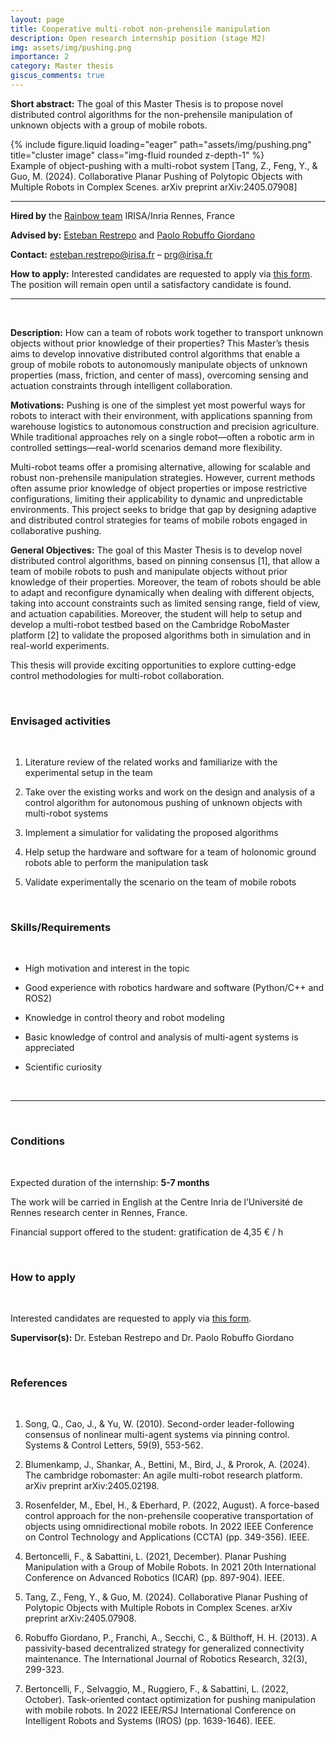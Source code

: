 ```yaml
---
layout: page
title: Cooperative multi-robot non-prehensile manipulation
description: Open research internship position (stage M2)
img: assets/img/pushing.png
importance: 2
category: Master thesis
giscus_comments: true
---
```


**Short abstract:** The goal of this Master Thesis is to propose novel distributed control algorithms for the non-prehensile manipulation of unknown objects with a group of mobile robots.

<div class="row">
    <div class="col-sm mt-3 mt-md-0">
        {% include figure.liquid loading="eager" path="assets/img/pushing.png" title="cluster image" class="img-fluid rounded z-depth-1" %}
    </div>
</div>
<div class="caption">
    Example of object-pushing with a multi-robot system [Tang, Z., Feng, Y., & Guo, M. (2024). Collaborative Planar Pushing of Polytopic Objects with Multiple Robots in Complex Scenes. arXiv preprint arXiv:2405.07908]
</div>

<hr>

**Hired by** the [Rainbow team](https://team.inria.fr/rainbow/) IRISA/Inria Rennes, France

**Advised by:** [Esteban Restrepo](https://erestrep.github.io/) and [Paolo Robuffo Giordano](https://team.inria.fr/rainbow/fr/team/prg/)

**Contact:** [esteban.restrepo@irisa.fr](mailto:esteban.restrepo@irisa.fr) – [prg@irisa.fr](mailto:prg@irisa.fr)

**How to apply:**  Interested candidates are requested to apply via [this form](https://team.inria.fr/rainbow/appl-form-int-coop-nonprenmap/). The position will remain open until a satisfactory candidate is found.

<hr>

<br>

**Description:** How can a team of robots work together to transport unknown objects without prior knowledge of their properties? This Master’s thesis aims to develop innovative distributed control algorithms that enable a group of mobile robots to autonomously manipulate objects of unknown properties (mass, friction, and center of mass), overcoming sensing and actuation constraints through intelligent collaboration.

**Motivations:** Pushing is one of the simplest yet most powerful ways for robots to interact with their environment, with applications spanning from warehouse logistics to autonomous construction and precision agriculture. While traditional approaches rely on a single robot—often a robotic arm in controlled settings—real-world scenarios demand more flexibility.

Multi-robot teams offer a promising alternative, allowing for scalable and robust non-prehensile manipulation strategies. However, current methods often assume prior knowledge of object properties or impose restrictive configurations, limiting their applicability to dynamic and unpredictable environments. This project seeks to bridge that gap by designing adaptive and distributed control strategies for teams of mobile robots engaged in collaborative pushing.

**General Objectives:** The goal of this Master Thesis is to develop novel distributed control algorithms, based on pinning consensus [1], that allow a team of mobile robots to push and manipulate objects without prior knowledge of their properties. Moreover, the team of robots should be able to adapt and reconfigure dynamically when dealing with different objects, taking into account constraints such as limited sensing range, field of view, and actuation capabilities. Moreover, the student will help to setup and develop a multi-robot testbed based on the Cambridge RoboMaster platform [2] to validate the proposed algorithms both in simulation and in real-world experiments.

This thesis will provide exciting opportunities to explore cutting-edge control methodologies for multi-robot collaboration. 

<br>
<h3 class="subsection-title">Envisaged activities</h3>
<br>

1. Literature review of the related works and familiarize with the experimental setup in the team

2. Take over the existing works and work on the design and analysis of a control algorithm for autonomous pushing of unknown objects with multi-robot systems

3. Implement a simulatior for validating the proposed algorithms

4. Help setup the hardware and software for a team of holonomic ground robots able to perform the manipulation task

4. Validate experimentally the scenario on the team of mobile robots

<br>
<h3 class="subsection-title">Skills/Requirements</h3>
<br>

* High motivation and interest in the topic

* Good experience with robotics hardware and software (Python/C++ and ROS2)

* Knowledge in control theory and robot modeling

* Basic knowledge of control and analysis of multi-agent systems is appreciated

* Scientific curiosity

<br>
<hr>
<br>

<h3 class="subsection-title">Conditions</h3>
<br>

Expected duration of the internship: **5-7 months**

The work will be carried in English at the Centre Inria de l’Université de Rennes research center in Rennes, France.

Financial support offered to the student: gratification de 4,35 € / h

<br>
<h3 class="subsection-title">How to apply</h3>
<br>

Interested candidates are requested to apply via [this form](https://team.inria.fr/rainbow/appl-form-int-coop-nonprenmap/).

**Supervisor(s):** Dr. Esteban Restrepo and Dr. Paolo Robuffo Giordano

<br>
<h3 class="subsection-title">References</h3>
<br>

1. Song, Q., Cao, J., & Yu, W. (2010). Second-order leader-following consensus of nonlinear multi-agent systems via pinning control. Systems & Control Letters, 59(9), 553-562.

1. Blumenkamp, J., Shankar, A., Bettini, M., Bird, J., & Prorok, A. (2024). The cambridge robomaster: An agile multi-robot research platform. arXiv preprint arXiv:2405.02198.

1. Rosenfelder, M., Ebel, H., & Eberhard, P. (2022, August). A force-based control approach for the non-prehensile cooperative transportation of objects using omnidirectional mobile robots. In 2022 IEEE Conference on Control Technology and Applications (CCTA) (pp. 349-356). IEEE.
      
1. Bertoncelli, F., & Sabattini, L. (2021, December). Planar Pushing Manipulation with a Group of Mobile Robots. In 2021 20th International Conference on Advanced Robotics (ICAR) (pp. 897-904). IEEE.
      
1. Tang, Z., Feng, Y., & Guo, M. (2024). Collaborative Planar Pushing of Polytopic Objects with Multiple Robots in Complex Scenes. arXiv preprint arXiv:2405.07908.
      
1. Robuffo Giordano, P., Franchi, A., Secchi, C., & Bülthoff, H. H. (2013). A passivity-based decentralized strategy for generalized connectivity maintenance. The International Journal of Robotics Research, 32(3), 299-323.
      
1. Bertoncelli, F., Selvaggio, M., Ruggiero, F., & Sabattini, L. (2022, October). Task-oriented contact optimization for pushing manipulation with mobile robots. In 2022 IEEE/RSJ International Conference on Intelligent Robots and Systems (IROS) (pp. 1639-1646). IEEE.
